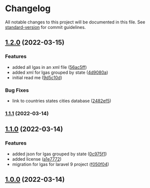 # Changelog

All notable changes to this project will be documented in this file. See [standard-version](https://github.com/conventional-changelog/standard-version) for commit guidelines.

## [1.2.0](https://github.com/xosasx/nigerian-local-government-areas/v1.1.1...v1.2.0) (2022-03-15)


### Features

* added all lgas in an xml file ([56ac5ff](https://github.com/xosasx/nigerian-local-government-areas/commits/56ac5ff2d91bc92358ded87a9d8b07050301fb7b))
* added xml for lgas grouped by state ([4d9080a](https://github.com/xosasx/nigerian-local-government-areas/commits/4d9080a6e33d1bcb67dac1b3b61a9bb9a4da4733))
* initial read me ([9d5c10d](https://github.com/xosasx/nigerian-local-government-areas/commits/9d5c10d48aea63e009c67c2e98dd4a4da95fe454))


### Bug Fixes

* link to countries states cities database ([2482ef5](https://github.com/xosasx/nigerian-local-government-areas/commits/2482ef53e3ab48ef0d20e75ef9b9b9a66cebaf28))

### [1.1.1](https://github.com/xosasx/nigerian-local-government-areas/v1.1.0...v1.1.1) (2022-03-14)

## [1.1.0](https://github.com/xosasx/nigerian-local-government-areas/v1.0.0...v1.1.0) (2022-03-14)


### Features

* added json for lgas grouped by state ([0c975f1](https://github.com/xosasx/nigerian-local-government-areas/commits/0c975f1e1a71f4cb900ffc578f47a1d0e40c3d58))
* added license ([a1e7772](https://github.com/xosasx/nigerian-local-government-areas/commits/a1e77725a229129fdb2b5bc6fb02275d55727b12))
* migration for lgas for laravel 9 project ([f050f04](https://github.com/xosasx/nigerian-local-government-areas/commits/f050f04734f076fabab111ab682bd3968851bde5))

## [1.0.0](https://github.com/xosasx/nigerian-local-government-areas/v0.0.0...v1.0.0) (2022-03-14)
